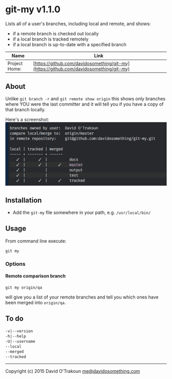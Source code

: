 # git-my v1.1.0

Lists all of a user's branches, including local and remote, and shows:

- if a remote branch is checked out locally
- if a local branch is tracked remotely
- if a local branch is up-to-date with a specified branch

| Name | Link |
| ---- | ---- |
| Project Home: | [https://github.com/davidosomething/git-my](https://github.com/davidosomething/git-my)

## About

Unlike `git branch -r` and `git remote show origin` this shows only branches
where YOU were the last committer and it will tell you if you have a copy of
that branch locally.

Here's a screenshot:  
![Example output](https://raw.githubusercontent.com/davidosomething/git-my/docs/screenshot.png)

## Installation

- Add the `git-my` file somewhere in your path, e.g. `/usr/local/bin/`

## Usage

From command line execute:

    git my

### Options

#### Remote comparison branch

    git my origin/qa

will give you a list of your remote branches and tell you which ones have been
merged into `origin/qa`.

## To do

    -v|--version
    -h|--help
    -U|--username
    --local
    --merged
    --tracked


----

Copyright (c) 2015 David O'Trakoun <me@davidosomething.com>

